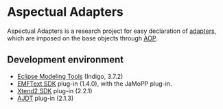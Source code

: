 # Aspectual Adapters

Aspectual Adapters is a research project for easy declaration of [adapters](https://en.wikipedia.org/wiki/Adapter_pattern), which are imposed on the base objects through [AOP](https://en.wikipedia.org/wiki/Aspect-oriented_programming).

## Development environment

* [Eclipse Modeling Tools](http://www.eclipse.org/downloads/packages/eclipse-modeling-tools/indigosr2) (Indigo, 3.7.2)
* [EMFText SDK](http://www.emftext.org/index.php/EMFText) plug-in (1.4.0), with the JaMoPP plug-in.
* [Xtend2 SDK](http://marketplace.eclipse.org/content/eclipse-xtend) plug-in (2.2.1)
* [AJDT](http://www.eclipse.org/ajdt/downloads/) plug-in (2.1.3)
